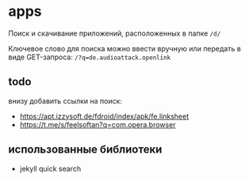 # apps
Поиск и скачивание приложений, расположенных в папке `/d/`

Ключевое слово для поиска можно ввести вручную или передать в виде GET-запроса:
`/?q=de.audioattack.openlink`


## todo

внизу добавить ссылки на поиск:
- https://apt.izzysoft.de/fdroid/index/apk/fe.linksheet
- https://t.me/s/feelsoftan?q=com.opera.browser

## использованные библиотеки
- jekyll quick search
